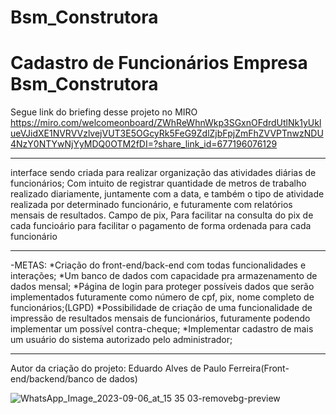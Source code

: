 

 

# Bsm_Construtora
# Cadastro de Funcionários Empresa Bsm_Construtora
Segue link do briefing desse projeto no MIRO
https://miro.com/welcomeonboard/ZWhReWhnWkp3SGxnOFdrdUtlNk1yUklueVJidXE1NVRVVzlvejVUT3E5OGcyRk5FeG9ZdlZjbFpjZmFhZVVPTnwzNDU4NzY0NTYwNjYyMDQ0OTM2fDI=?share_link_id=677196076129

----------------------------------------------------------------------------------------------------------

interface sendo criada para realizar organização das atividades diárias de funcionários;
Com intuito de registrar quantidade de metros de trabalho realizado diariamente, juntamente com a data, e também o tipo de atividade realizada por determinado funcionário, e futuramente com relatórios mensais de resultados.
Campo de pix, Para facilitar na consulta do pix de cada funcioário para facilitar o pagamento de forma ordenada para cada funcionário

-----------------------------------------------------------------------------------------------------------

-METAS:
*Criação do front-end/back-end com todas funcionalidades e interações; 
*Um banco de dados com capacidade pra armazenamento de dados mensal;
*Página de login para proteger possíveis dados que serão implementados futuramente como número de cpf, pix, nome completo de funcionários;(LGPD)
*Possibilidade de criação de uma funcionalidade de impressão de resultados mensais de funcionários, futuramente podendo implementar um possível contra-cheque;
*Implementar cadastro de mais um usuário do sistema autorizado pelo administrador;

-----------------------------------------------------------------------------------------------------------

Autor da criação do projeto:
Eduardo Alves de Paulo Ferreira(Front-end/backend/banco de dados)


 ![WhatsApp_Image_2023-09-06_at_15 35 03-removebg-preview](https://github.com/edugitdev/Bsm_Construtora/assets/131026887/ecbd874a-19bb-425a-941f-9263fef7998b)


